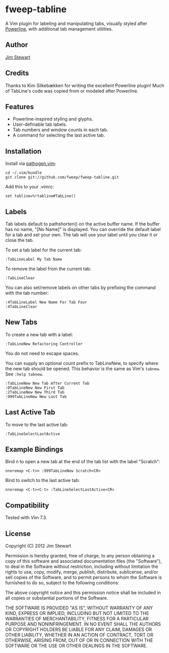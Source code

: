 fweep-tabline
=============

A Vim plugin for labeling and manipulating tabs, visually styled after
[Powerline](http://github.com/Lokaltog/vim-powerline), with additional
tab management utilities.

Author
------

[Jim Stewart](http://github.com/fweep)

Credits
-------

Thanks to Kim Silkebækken for writing the excellent Powerline plugin!  Much of TabLine's
code was copied from or modeled after Powerline.

Features
--------

* Powerline-inspired styling and glyphs.
* User-definable tab labels.
* Tab numbers and window counts in each tab.
* A command for selecting the last active tab.

Installation
------------

Install via [pathogen.vim](https://github.com/tpope/vim-pathogen):

    cd ~/.vim/bundle
    git clone git://github.com/fweep/fweep-tabline.git

Add this to your .vimrc:

    set tabline=%!tabline#TabLine()

Labels
------

Tab labels default to pathshorten() on the active buffer name.  If the buffer has no name, "\[No Name\]"
is displayed.  You can override the default label for a tab and set your own.  The tab will use your label
until you clear it or close the tab.

To set a tab label for the current tab:

    :TabLineLabel My Tab Name

To remove the label from the current tab:

    :TabLineClear

You can also set/remove labels on other tabs by prefixing the command with the tab number:

    :4TabLineLabel New Name For Tab Four
    :4TabLineClear

New Tabs
--------

To create a new tab with a label:

    :TabLineNew Refactoring Controller

You do not need to escape spaces.

You can supply an optional count prefix to TabLineNew, to specify where the new tab should be opened.
This behavior is the same as Vim's `tabnew`.  See `:help tabnew`.

    :TabLineNew New Tab After Current Tab
    :0TabLineNew New First Tab
    :2TabLineNew New Third Tab
    :999TabLineNew New Last Tab

Last Active Tab
---------------

To move to the last active tab:

    :TabLineSelectLastActive

Example Bindings
----------------

Bind <C-t>n to open a new tab at the end of the tab list with the label "Scratch":

    nnoremap <C-t>n :999TabLineNew Scratch<CR>

Bind <C-t><C-t> to switch to the last active tab:

    nnoremap <C-t><C-t> :TabLineSelectLastActive<CR>

Compatibility
-------------

Tested with Vim 7.3.

License
-------

Copyright (C) 2012 Jim Stewart

Permission is hereby granted, free of charge, to any person obtaining a copy of this software and associated
documentation files (the "Software"), to deal in the Software without restriction, including without limitation
the rights to use, copy, modify, merge, publish, distribute, sublicense, and/or sell copies of the Software,
and to permit persons to whom the Software is furnished to do so, subject to the following conditions:

The above copyright notice and this permission notice shall be included in all copies or substantial portions
of the Software.

THE SOFTWARE IS PROVIDED "AS IS", WITHOUT WARRANTY OF ANY KIND, EXPRESS OR IMPLIED, INCLUDING BUT NOT LIMITED
TO THE WARRANTIES OF MERCHANTABILITY, FITNESS FOR A PARTICULAR PURPOSE AND NONINFRINGEMENT. IN NO EVENT SHALL
THE AUTHORS OR COPYRIGHT HOLDERS BE LIABLE FOR ANY CLAIM, DAMAGES OR OTHER LIABILITY, WHETHER IN AN ACTION OF
CONTRACT, TORT OR OTHERWISE, ARISING FROM, OUT OF OR IN CONNECTION WITH THE SOFTWARE OR THE USE OR OTHER
DEALINGS IN THE SOFTWARE.
